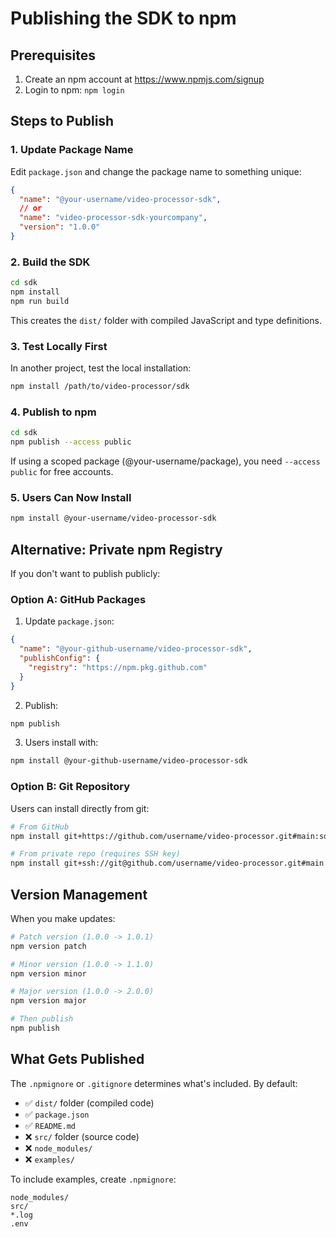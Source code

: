 # Publishing the SDK to npm

## Prerequisites

1. Create an npm account at https://www.npmjs.com/signup
2. Login to npm: `npm login`

## Steps to Publish

### 1. Update Package Name

Edit `package.json` and change the package name to something unique:

```json
{
  "name": "@your-username/video-processor-sdk",
  // or
  "name": "video-processor-sdk-yourcompany",
  "version": "1.0.0"
}
```

### 2. Build the SDK

```bash
cd sdk
npm install
npm run build
```

This creates the `dist/` folder with compiled JavaScript and type definitions.

### 3. Test Locally First

In another project, test the local installation:

```bash
npm install /path/to/video-processor/sdk
```

### 4. Publish to npm

```bash
cd sdk
npm publish --access public
```

If using a scoped package (@your-username/package), you need `--access public` for free accounts.

### 5. Users Can Now Install

```bash
npm install @your-username/video-processor-sdk
```

## Alternative: Private npm Registry

If you don't want to publish publicly:

### Option A: GitHub Packages

1. Update `package.json`:
```json
{
  "name": "@your-github-username/video-processor-sdk",
  "publishConfig": {
    "registry": "https://npm.pkg.github.com"
  }
}
```

2. Publish:
```bash
npm publish
```

3. Users install with:
```bash
npm install @your-github-username/video-processor-sdk
```

### Option B: Git Repository

Users can install directly from git:

```bash
# From GitHub
npm install git+https://github.com/username/video-processor.git#main:sdk

# From private repo (requires SSH key)
npm install git+ssh://git@github.com/username/video-processor.git#main:sdk
```

## Version Management

When you make updates:

```bash
# Patch version (1.0.0 -> 1.0.1)
npm version patch

# Minor version (1.0.0 -> 1.1.0)
npm version minor

# Major version (1.0.0 -> 2.0.0)
npm version major

# Then publish
npm publish
```

## What Gets Published

The `.npmignore` or `.gitignore` determines what's included. By default:
- ✅ `dist/` folder (compiled code)
- ✅ `package.json`
- ✅ `README.md`
- ❌ `src/` folder (source code)
- ❌ `node_modules/`
- ❌ `examples/`

To include examples, create `.npmignore`:
```
node_modules/
src/
*.log
.env
```
